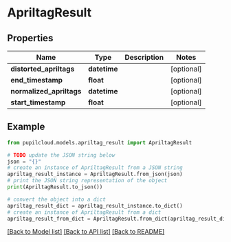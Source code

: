 # ApriltagResult


## Properties

Name | Type | Description | Notes
------------ | ------------- | ------------- | -------------
**distorted_apriltags** | **datetime** |  | [optional] 
**end_timestamp** | **float** |  | [optional] 
**normalized_apriltags** | **datetime** |  | [optional] 
**start_timestamp** | **float** |  | [optional] 

## Example

```python
from pupilcloud.models.apriltag_result import ApriltagResult

# TODO update the JSON string below
json = "{}"
# create an instance of ApriltagResult from a JSON string
apriltag_result_instance = ApriltagResult.from_json(json)
# print the JSON string representation of the object
print(ApriltagResult.to_json())

# convert the object into a dict
apriltag_result_dict = apriltag_result_instance.to_dict()
# create an instance of ApriltagResult from a dict
apriltag_result_from_dict = ApriltagResult.from_dict(apriltag_result_dict)
```
[[Back to Model list]](../README.md#documentation-for-models) [[Back to API list]](../README.md#documentation-for-api-endpoints) [[Back to README]](../README.md)


